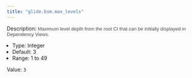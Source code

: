 ```yaml
---
title: "glide.bsm.max_levels"
---
```


Description: <span style = 'font-family: Arial; font-size: 13px; color: #4a4a4a;'>Maximum level depth from the root CI that can be initially displayed in Dependency Views.<ul style='margin: 0px; padding-left:15px;'><li>Type: Integer</li><li>Default: 3</li><li>Range: 1 to 49</li></ul></span>

Value: `3`